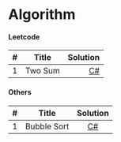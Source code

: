 # **Algorithm**
#### Leetcode

\#           | Title  | Solution |
:--------------:|:-----:|-----:|
 1   | Two Sum |  [C#]() |


#### Others
\#           | Title  | Solution |
:--------------:|:-----:|:-----:|
1 | Bubble Sort |  [C#]() |

